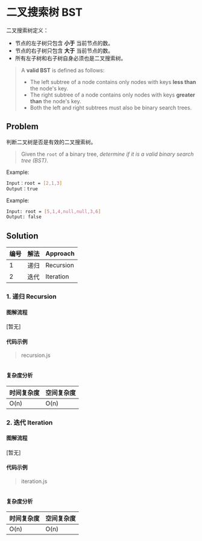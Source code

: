 # 二叉搜索树 BST



二叉搜索树定义：

- 节点的左子树只包含 **小于** 当前节点的数。
- 节点的右子树只包含 **大于** 当前节点的数。
- 所有左子树和右子树自身必须也是二叉搜索树。

> A **valid BST** is defined as follows:
>
> - The left subtree of a node contains only nodes with keys **less than** the node's key.
> - The right subtree of a node contains only nodes with keys **greater than** the node's key.
> - Both the left and right subtrees must also be binary search trees.

## Problem

判断二叉树是否是有效的二叉搜索树。

> Given the `root` of a binary tree, *determine if it is a valid binary search tree (BST)*.

Example:

``` bash
Input：root = [2,1,3]
Output：true
```

Example:

``` bash
Input: root = [5,1,4,null,null,3,6]
Output: false
```



## Solution



| 编号 | 解法 | Approach  |
| ---- | ---- | --------- |
| 1    | 递归 | Recursion |
| 2    | 迭代 | Iteration |



### 1. 递归 Recursion

#### 图解流程

[暂无]

#### 代码示例

> recursion.js

``` js

```

#### 复杂度分析

| 时间复杂度 | 空间复杂度 |
| ---------- | ---------- |
| O(n)       | O(n)       |

### 2. 迭代 Iteration

#### 图解流程

[暂无]

#### 代码示例

> iteration.js

``` js

```

#### 复杂度分析

| 时间复杂度 | 空间复杂度 |
| ---------- | ---------- |
| O(n)       | O(n)       |

